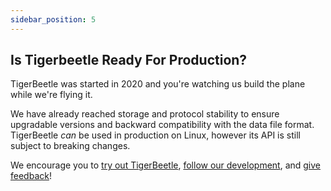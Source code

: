 ```yaml
---
sidebar_position: 5
---
```


## Is Tigerbeetle Ready For Production?

TigerBeetle was started in 2020 and you're watching us build the plane while we're flying it.

We have already reached storage and protocol stability to ensure upgradable versions and backward
compatibility with the data file format. TigerBeetle _can_ be used in production on Linux, however
its API is still subject to breaking changes.

We encourage you to [try out TigerBeetle](https://github.com/tigerbeetle/tigerbeetle#quickstart),
[follow our development](https://github.com/tigerbeetle/tigerbeetle#short-term-roadmap), and [give
feedback](https://slack.tigerbeetle.com/invite)!
